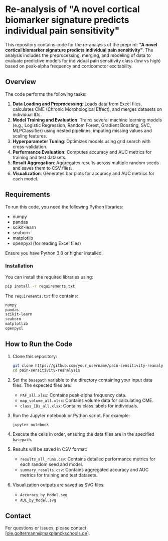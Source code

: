 # Re-analysis of "A novel cortical biomarker signature predicts individual pain sensitivity"

This repository contains code for the re-analysis of the preprint: **"A novel cortical biomarker signature predicts individual pain sensitivity"**. The analysis includes the preprocessing, merging, and modeling of data to evaluate predictive models for individual pain sensitivity class (low vs high) based on peak-alpha frequency and corticomotor excitability.

## Overview

The code performs the following tasks:
1. **Data Loading and Preprocessing**: Loads data from Excel files, calculates CME (Chronic Morphological Effect), and merges datasets on individual IDs.
2. **Model Training and Evaluation**: Trains several machine learning models (e.g., Logistic Regression, Random Forest, Gradient Boosting, SVC, MLPClassifier) using nested pipelines, imputing missing values and scaling features.
3. **Hyperparameter Tuning**: Optimizes models using grid search with cross-validation.
4. **Performance Evaluation**: Computes accuracy and AUC metrics for training and test datasets.
5. **Result Aggregation**: Aggregates results across multiple random seeds and saves them to CSV files.
6. **Visualization**: Generates bar plots for accuracy and AUC metrics for each model.

## Requirements

To run this code, you need the following Python libraries:
- numpy
- pandas
- scikit-learn
- seaborn
- matplotlib
- openpyxl (for reading Excel files)

Ensure you have Python 3.8 or higher installed.

### Installation
You can install the required libraries using:

```bash
pip install -r requirements.txt
```

The `requirements.txt` file contains:

```txt
numpy
pandas
scikit-learn
seaborn
matplotlib
openpyxl
```

## How to Run the Code

1. Clone this repository:

   ```bash
   git clone https://github.com/your_username/pain-sensitivity-reanalysis.git
   cd pain-sensitivity-reanalysis
   ```

2. Set the `basepath` variable to the directory containing your input data files. The expected files are:
   - `PAF_all.xlsx`: Contains peak-alpha frequency data.
   - `map_volume_all.xlsx`: Contains volume data for calculating CME.
   - `class_IDs_all.xlsx`: Contains class labels for individuals.

3. Run the Jupyter notebook or Python script. For example:

   ```bash
   jupyter notebook
   ```

4. Execute the cells in order, ensuring the data files are in the specified `basepath`.

5. Results will be saved in CSV format:
   - `results_all_runs.csv`: Contains detailed performance metrics for each random seed and model.
   - `summary_results.csv`: Contains aggregated accuracy and AUC metrics for training and test datasets.

6. Visualization outputs are saved as SVG files:
   - `Accuracy_by_Model.svg`
   - `AUC_by_Model.svg`

## Contact
For questions or issues, please contact [ole.goltermann@maxplanckschools.de].


